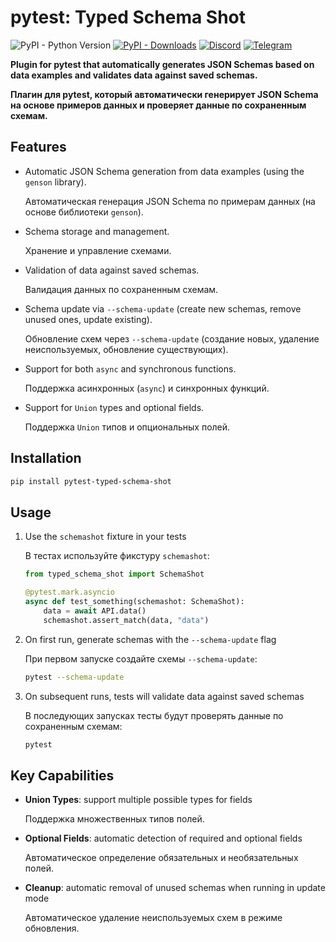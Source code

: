 # pytest: Typed Schema Shot

![PyPI - Python Version](https://img.shields.io/pypi/pyversions/pytest-typed-schema-shot)
[![PyPI - Downloads](https://img.shields.io/pypi/dm/pytest-typed-schema-shot?label=PyPi%20downloads)](https://pypi.org/project/pytest-typed-schema-shot/)
[![Discord](https://img.shields.io/discord/792572437292253224?label=Discord&labelColor=%232c2f33&color=%237289da)](https://discord.gg/UnJnGHNbBp)
[![Telegram](https://img.shields.io/badge/Telegram-24A1DE)](https://t.me/miskler_dev)

**Plugin for pytest that automatically generates JSON Schemas based on data examples and validates data against saved schemas.**

**Плагин для pytest, который автоматически генерирует JSON Schema на основе примеров данных и проверяет данные по сохраненным схемам.**

## Features

* Automatic JSON Schema generation from data examples (using the `genson` library).

  Автоматическая генерация JSON Schema по примерам данных (на основе библиотеки `genson`).
* Schema storage and management.

  Хранение и управление схемами.
* Validation of data against saved schemas.

  Валидация данных по сохраненным схемам.
* Schema update via `--schema-update` (create new schemas, remove unused ones, update existing).

  Обновление схем через `--schema-update` (создание новых, удаление неиспользуемых, обновление существующих).
* Support for both `async` and synchronous functions.

  Поддержка асинхронных (`async`) и синхронных функций.
* Support for `Union` types and optional fields.

  Поддержка `Union` типов и опциональных полей.

## Installation

```bash
pip install pytest-typed-schema-shot
```

## Usage

1. Use the `schemashot` fixture in your tests

    В тестах используйте фикстуру `schemashot`:

   ```python
   from typed_schema_shot import SchemaShot

   @pytest.mark.asyncio
   async def test_something(schemashot: SchemaShot):
       data = await API.data()
       schemashot.assert_match(data, "data")
   ```

2. On first run, generate schemas with the `--schema-update` flag

    При первом запуске создайте схемы `--schema-update`:

   ```bash
   pytest --schema-update
   ```

3. On subsequent runs, tests will validate data against saved schemas

    В последующих запусках тесты будут проверять данные по сохраненным схемам:

   ```bash
   pytest
   ```

## Key Capabilities

* **Union Types**: support multiple possible types for fields

    Поддержка множественных типов полей.
* **Optional Fields**: automatic detection of required and optional fields

    Автоматическое определение обязательных и необязательных полей.
* **Cleanup**: automatic removal of unused schemas when running in update mode

    Автоматическое удаление неиспользуемых схем в режиме обновления.
